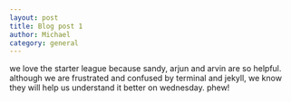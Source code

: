 ```yaml
---
layout: post
title: Blog post 1
author: Michael
category: general
---
```


we love the starter league because sandy, arjun and arvin are so helpful. although we are frustrated and confused by terminal and jekyll, we know they will help us understand it better on wednesday. phew!
